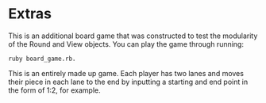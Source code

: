 # Extras

This is an additional board game that was constructed to test the modularity of the Round and View objects. You can play the game through running:
```
ruby board_game.rb.
```

This is an entirely made up game. Each player has two lanes and moves their piece in each lane to the end by inputting a starting and end point in the form of 1:2, for example.
